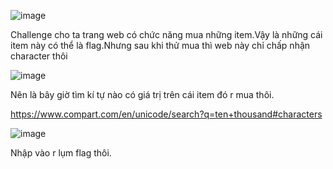 ![image](https://github.com/Llam-a/BUUCTF/assets/115911041/9d8fdb5d-5a62-445f-96d4-3b48169fbed8)

Challenge cho ta trang web có chức năng mua những item.Vậy là những cái item này có thể là flag.Nhưng sau khi thử mua thì web này chỉ chấp nhận character thôi

![image](https://github.com/Llam-a/BUUCTF/assets/115911041/4c820e6f-a074-434e-bc79-0a17bef9c28e)

Nên là bây giờ tìm kí tự nào có giá trị trên cái item đó r mua thôi.

https://www.compart.com/en/unicode/search?q=ten+thousand#characters

![image](https://github.com/Llam-a/BUUCTF/assets/115911041/c9eafeb7-eba6-402e-8fc2-6648c3e5c5e8)

Nhập vào r lụm flag thôi.
